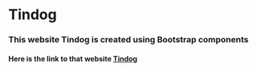 # Tindog

### This website Tindog is created using Bootstrap components
#### Here is the link to that website <a href="https://20481a1219.github.io/Tindog/">Tindog</a>
